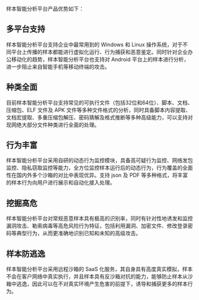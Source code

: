 样本智能分析平台产品优势如下：
## 多平台支持
样本智能分析平台支持企业中最常用到的 Windows 和 Linux 操作系统，对于不同平台上传播的样本都能进行虚拟化运行、行为捕获和恶意鉴定。同时针对企业办公移动化的趋势，样本智能分析平台也支持对 Android 平台上的样本进行分析，进一步阻止来自智能手机等移动终端的攻击。
## 种类全面
目前样本智能分析平台支持常见的可执行文件（包括32位和64位）、脚本、文档、压缩包、ELF 文件及 APK 文件等多种文件格式的分析，同时具备脚本内容提取、文档宏提取、多重压缩包解压、密码猜解及格式推断等多种高级能力，可以支持对现网绝大部分文件种类进行全面的处理。
## 行为丰富
样本智能分析平台采用自研的动态行为监控模块，具备高可疑行为监控、网络发包监控、隐私窃取监控等能力，全方位监控样本运行后的动态行为，行为覆盖的全面性在国内外多个沙箱的对比中表现优异。支持 json 及 PDF  等多种格式，将丰富的样本行为向用户进行展示和自动化接入处理。
## 挖掘高危
样本智能分析平台对常规恶意样本具有极高的识别率，同时有针对性地诱发和监控漏洞攻击、勒索病毒等高危风险行为特征，包括利用漏洞、加密文件、修改登录密码等典型行为，从而更准确地识别已知和未知的高级攻击。
## 样本防逃逸
样本智能分析平台采用远程沙箱的 SaaS 化服务，其自身具有高度真实模拟，样本不会在客户网络中真实执行，并且样本具有反沙箱对抗的能力，能够防止样本从沙箱中逃逸，因此可以在不对真实环境产生危害的前提下，诱导和捕获更多的样本行为。
